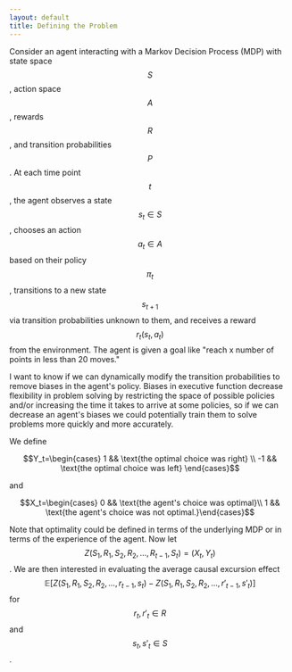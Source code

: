 ```yaml
---
layout: default
title: Defining the Problem
---
```


Consider an agent interacting with a Markov Decision Process (MDP) with state space $$S$$, action space $$A$$, rewards $$R$$, and transition probabilities $$P$$.  At each time point $$t$$, the agent observes a state $$s_t\in S$$, chooses an action $$a_t\in A$$ based on their policy $$\pi_t$$, transitions to a new state $$s_{t+1}$$ via transition probabilities unknown to them, and receives a reward $$r_t(s_{t}, a_{t})$$ from the environment.  The agent is given a goal like "reach x number of points in less than 20 moves." 

I want to know if we can dynamically modify the transition probabilities to remove biases in the agent's policy.  Biases in executive function decrease flexibility in problem solving by restricting the space of possible policies and/or increasing the time it takes to arrive at some policies, so if we can decrease an agent's biases we could potentially train them to solve problems more quickly and more accurately.

We define 

$$Y_t=\begin{cases} 1 && \text{the optimal choice was right} \\ -1 && \text{the optimal choice was left} \end{cases}$$ 

and 

$$X_t=\begin{cases} 0 && \text{the agent's choice was optimal}\\
1 && \text{the agent's choice was not optimal.}\end{cases}$$  

Note that optimality could be defined in terms of the underlying MDP or in terms of the experience of the agent.  Now let $$Z(S_1,R_1,S_2,R_2,...,R_{t-1},S_t) = (X_t,Y_t)$$.  We are then interested in evaluating the average causal excursion effect $$\mathbb{E}[Z(S_1,R_1,S_2,R_2,...,r_{t-1},s_t) - Z(S_1,R_1,S_2,R_2,...,r'_{t-1},s'_t)]$$ for $$r_t,r'_t\in R$$ and $$s_t,s'_t\in S$$.
